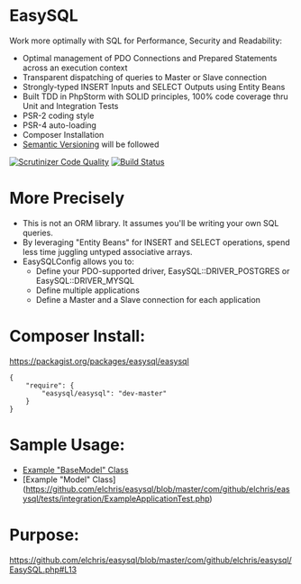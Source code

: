 EasySQL
=======

Work more optimally with SQL for Performance, Security and Readability:

* Optimal management of PDO Connections and Prepared Statements across an execution context
* Transparent dispatching of queries to Master or Slave connection
* Strongly-typed INSERT Inputs and SELECT Outputs using Entity Beans
* Built TDD in PhpStorm with SOLID principles, 100% code coverage thru Unit and Integration Tests
* PSR-2 coding style
* PSR-4 auto-loading
* Composer Installation
* [Semantic Versioning](http://semver.org) will be followed

[![Scrutinizer Code Quality](https://scrutinizer-ci.com/g/elchris/easysql/badges/quality-score.png?b=master)](https://scrutinizer-ci.com/g/elchris/easysql/?branch=master)
[![Build Status](https://scrutinizer-ci.com/g/elchris/easysql/badges/build.png?b=master)](https://scrutinizer-ci.com/g/elchris/easysql/build-status/master)

More Precisely
==============

* This is not an ORM library. It assumes you'll be writing your own SQL queries.
* By leveraging "Entity Beans" for INSERT and SELECT operations, spend less time juggling untyped associative arrays.
* EasySQLConfig allows you to:
    * Define your PDO-supported driver, EasySQL::DRIVER_POSTGRES or EasySQL::DRIVER_MYSQL
    * Define multiple applications
    * Define a Master and a Slave connection for each application

Composer Install:
======================

https://packagist.org/packages/easysql/easysql

    {
        "require": {
            "easysql/easysql": "dev-master"
        }
    }

Sample Usage:
=============
* [Example "BaseModel" Class](https://github.com/elchris/easysql/blob/master/com/github/elchris/easysql/tests/integration/ExampleBaseModel.php)
* [Example "Model" Class]
(https://github.com/elchris/easysql/blob/master/com/github/elchris/easysql/tests/integration/ExampleApplicationTest.php)

Purpose:
========
https://github.com/elchris/easysql/blob/master/com/github/elchris/easysql/EasySQL.php#L13

